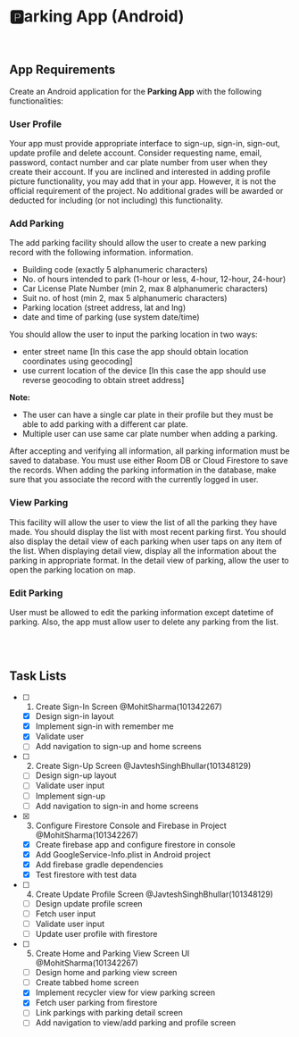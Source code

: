 # 🅿️arking App (Android)
&nbsp;
## App Requirements
Create an Android application for the **Parking App** with the following functionalities:
### User Profile  
Your app must provide appropriate interface to sign-up, sign-in, sign-out, update profile and delete account. Consider requesting name, email, password, contact number and car plate number from user when they create their account.
If you are inclined and interested in adding profile picture functionality, you may add that in your app. However, it is not the official requirement of the project. No additional grades will be awarded or deducted for including (or not including) this functionality.
### Add Parking
The add parking facility should allow the user to create a new parking record with the following information.
information.
- Building code (exactly 5 alphanumeric characters)
- No. of hours intended to park (1-hour or less, 4-hour, 12-hour, 24-hour)
- Car License Plate Number (min 2, max 8 alphanumeric characters)
- Suit no. of host (min 2, max 5 alphanumeric characters)
- Parking location (street address, lat and lng)
- date and time of parking (use system date/time)
  
You should allow the user to input the parking location in two ways:
- enter street name [In this case the app should obtain location coordinates using geocoding]
- use current location of the device [In this case the app should use reverse geocoding to obtain street address]

**Note:**
- The user can have a single car plate in their profile but they must be able to add parking with a different car plate.
- Multiple user can use same car plate number when adding a parking.
  
After accepting and verifying all information, all parking information must be saved to database. You must use either Room DB or Cloud Firestore to save the records. When adding the parking information in the database, make sure that you associate the record with the currently logged in user.
### View Parking
This facility will allow the user to view the list of all the parking they have made. You should display the list with most recent parking first. You should also display the detail view of each parking when user taps on any item of the list. When displaying detail view, display all the information about the parking in appropriate format. In the detail view of parking, allow the user to open the parking location on map.
### Edit Parking
User must be allowed to edit the parking information except datetime of parking. Also, the app must allow user to delete any parking from the list.
##
&nbsp;
## Task Lists
- [ ] 1. Create Sign-In Screen @MohitSharma(101342267)
  - [x] Design sign-in layout
  - [x] Implement sign-in with remember me
  - [x] Validate user
  - [ ] Add navigation to sign-up and home screens

- [ ] 2. Create Sign-Up Screen @JavteshSinghBhullar(101348129)
  - [ ] Design sign-up layout
  - [ ] Validate user input
  - [ ] Implement sign-up
  - [ ] Add navigation to sign-in and home screens

- [x] 3. Configure Firestore Console and Firebase in Project @MohitSharma(101342267)
  - [x] Create firebase app and configure firestore in console
  - [x] Add GoogleService-Info.plist in Android project
  - [x] Add firebase gradle dependencies
  - [x] Test firestore with test data

- [ ] 4. Create Update Profile Screen @JavteshSinghBhullar(101348129)
  - [ ] Design update profile screen
  - [ ] Fetch user input
  - [ ] Validate user input
  - [ ] Update user profile with firestore

- [ ] 5. Create Home and Parking View Screen UI @MohitSharma(101342267)
  - [ ] Design home and parking view screen
  - [ ] Create tabbed home screen
  - [x] Implement recycler view for view parking screen
  - [x] Fetch user parking from firestore
  - [ ] Link parkings with parking detail screen
  - [ ] Add navigation to view/add parking and profile screen
##
